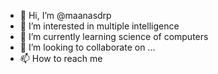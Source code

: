- 👋 Hi, I’m @maanasdrp
- 👀 I’m interested in multiple intelligence
- 🌱 I’m currently learning science of computers
- 💞️ I’m looking to collaborate on ...
- 📫 How to reach me 

<!---
maanasdrp/maanasdrp is a ✨ special ✨ repository because its `README.md` (this file) appears on your GitHub profile.
You can click the Preview link to take a look at your changes.
--->
